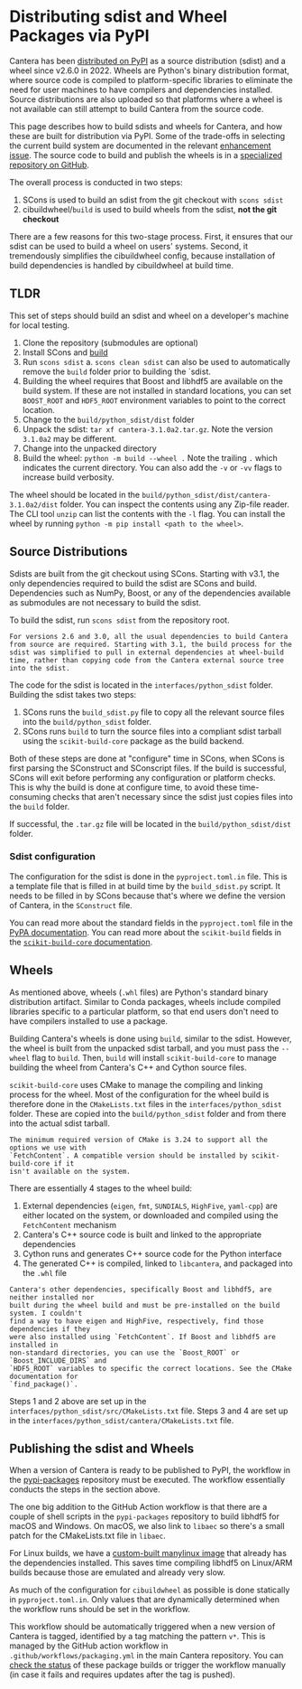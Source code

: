 # Distributing sdist and Wheel Packages via PyPI

Cantera has been [distributed on PyPI](https://pypi.org/project/Cantera/) as a source
distribution (sdist) and a wheel since v2.6.0 in 2022. Wheels are Python's binary
distribution format, where source code is compiled to platform-specific libraries to
eliminate the need for user machines to have compilers and dependencies installed.
Source distributions are also uploaded so that platforms where a wheel is not available
can still attempt to build Cantera from the source code.

This page describes how to build sdists and wheels for Cantera, and how these are built
for distribution via PyPI. Some of the trade-offs in selecting the current build system
are documented in the relevant [enhancement
issue](https://github.com/Cantera/enhancements/issues/205). The source code to build and
publish the wheels is in a [specialized repository on
GitHub](https://github.com/Cantera/pypi-packages).

The overall process is conducted in two steps:

1. SCons is used to build an sdist from the git checkout with `scons sdist`
2. cibuildwheel/`build` is used to build wheels from the sdist, **not the git checkout**

There are a few reasons for this two-stage process. First, it ensures that our sdist can
be used to build a wheel on users' systems. Second, it tremendously simplifies the
cibuildwheel config, because installation of build dependencies is handled by
cibuildwheel at build time.

## TLDR

This set of steps should build an sdist and wheel on a developer's machine for local
testing.

1. Clone the repository (submodules are optional)
1. Install SCons and [build](https://pypi.org/project/build/)
1. Run `scons sdist`
   a. `scons clean sdist` can also be used to automatically remove the
   `build` folder prior to building the `sdist.
1. Building the wheel requires that Boost and libhdf5 are available on the build system.
   If these are not installed in standard locations, you can set `BOOST_ROOT` and
   `HDF5_ROOT` environment variables to point to the correct location.
1. Change to the `build/python_sdist/dist` folder
1. Unpack the sdist: `tar xf cantera-3.1.0a2.tar.gz`. Note the version `3.1.0a2` may be
   different.
1. Change into the unpacked directory
1. Build the wheel: `python -m build --wheel .` Note the trailing `.` which indicates
   the current directory. You can also add the `-v` or `-vv` flags to increase build
   verbosity.

The wheel should be located in the `build/python_sdist/dist/cantera-3.1.0a2/dist`
folder. You can inspect the contents using any Zip-file reader. The CLI tool `unzip` can
list the contents with the `-l` flag. You can install the wheel by running `python -m
pip install <path to the wheel>`.

## Source Distributions

Sdists are built from the git checkout using SCons. Starting with v3.1, the only
dependencies required to build the sdist are SCons and
build. Dependencies such as NumPy, Boost, or any of
the dependencies available as submodules are not necessary to build the sdist.

To build the sdist, run `scons sdist` from the repository root.

```{note}
For versions 2.6 and 3.0, all the usual dependencies to build Cantera from source are required. Starting with 3.1, the build process for the sdist was simplified to pull in external dependencies at wheel-build time, rather than copying code from the Cantera external source tree into the sdist.
```

The code for the sdist is located in the `interfaces/python_sdist` folder. Building the
sdist takes two steps:

1. SCons runs the `build_sdist.py` file to copy all the relevant source files into the
   `build/python_sdist` folder.
2. SCons runs `build` to turn the source files into a compliant sdist tarball using the
   `scikit-build-core` package as the build backend.

Both of these steps are done at "configure" time in SCons, when SCons is first parsing
the SConstruct and SConscript files. If the build is successful, SCons will exit before
performing any configuration or platform checks. This is why the build is done at
configure time, to avoid these time-consuming checks that aren't necessary since the
sdist just copies files into the `build` folder.

If successful, the `.tar.gz` file will be located in the `build/python_sdist/dist`
folder.

### Sdist configuration

The configuration for the sdist is done in the `pyproject.toml.in` file. This is a
template file that is filled in at build time by the `build_sdist.py` script. It needs
to be filled in by SCons because that's where we define the version of Cantera, in the
`SConstruct` file.

You can read more about the standard fields in the `pyproject.toml` file in the [PyPA
documentation](https://packaging.python.org/en/latest/specifications/pyproject-toml/).
You can read more about the `scikit-build` fields in the [`scikit-build-core`
documentation](https://scikit-build-core.readthedocs.io/en/latest/).

## Wheels

As mentioned above, wheels (`.whl` files) are Python's standard binary distribution
artifact. Similar to Conda packages, wheels include compiled libraries specific to a
particular platform, so that end users don't need to have compilers installed to use a
package.

Building Cantera's wheels is done using `build`, similar to the sdist. However, the
wheel is built from the unpacked sdist tarball, and you must pass the `--wheel` flag to
`build`. Then, `build` will install `scikit-build-core` to manage building the wheel
from Cantera's C++ and Cython source files.

`scikit-build-core` uses CMake to manage the compiling and linking process for the
wheel. Most of the configuration for the wheel build is therefore done in the
`CMakeLists.txt` files in the `interfaces/python_sdist` folder. These are copied into
the `build/python_sdist` folder and from there into the actual sdist tarball.

```{note}
The minimum required version of CMake is 3.24 to support all the options we use with
`FetchContent`. A compatible version should be installed by scikit-build-core if it
isn't available on the system.
```

There are essentially 4 stages to the wheel build:

1. External dependencies (`eigen`, `fmt`, `SUNDIALS`, `HighFive`, `yaml-cpp`) are either
   located on the system, or downloaded and compiled using the `FetchContent` mechanism
1. Cantera's C++ source code is built and linked to the appropriate dependencies
1. Cython runs and generates C++ source code for the Python interface
1. The generated C++ is compiled, linked to `libcantera`, and packaged into the `.whl`
   file

```{note}
Cantera's other dependencies, specifically Boost and libhdf5, are neither installed nor
built during the wheel build and must be pre-installed on the build system. I couldn't
find a way to have eigen and HighFive, respectively, find those dependencies if they
were also installed using `FetchContent`. If Boost and libhdf5 are installed in
non-standard directories, you can use the `Boost_ROOT` or `Boost_INCLUDE_DIRS` and
`HDF5_ROOT` variables to specific the correct locations. See the CMake documentation for
`find_package()`.
```

Steps 1 and 2 above are set up in the `interfaces/python_sdist/src/CMakeLists.txt` file.
Steps 3 and 4 are set up in the `interfaces/python_sdist/cantera/CMakeLists.txt` file.

## Publishing the sdist and Wheels

When a version of Cantera is ready to be published to PyPI, the workflow in the
[pypi-packages](https://github.com/Cantera/pypi-packages) repository must be executed.
The workflow essentially conducts the steps in the [](#tldr) section above.

The one big addition to the GitHub Action workflow is that there are a couple of shell
scripts in the `pypi-packages` repository to build libhdf5 for macOS and Windows. On
macOS, we also link to `libaec` so there's a small patch for the CMakeLists.txt file in
`libaec`.

For Linux builds, we have a [custom-built manylinux
image](https://github.com/Cantera/hdf5-boost-manylinux) that already has the
dependencies installed. This saves time compiling libhdf5 on Linux/ARM builds because
those are emulated and already very slow.

As much of the configuration for `cibuildwheel` as possible is done statically in
`pyproject.toml.in`. Only values that are dynamically determined when the workflow runs
should be set in the workflow.

This workflow should be automatically triggered when a new version of Cantera is tagged,
identified by a tag matching the pattern `v*`. This is managed by the GitHub action
workflow in `.github/workflows/packaging.yml` in the main Cantera repository. You can
[check the status](https://github.com/Cantera/pypi-packages/actions/workflows/python-package.yml)
of these package builds or trigger the workflow manually (in case it fails and requires
updates after the tag is pushed).
